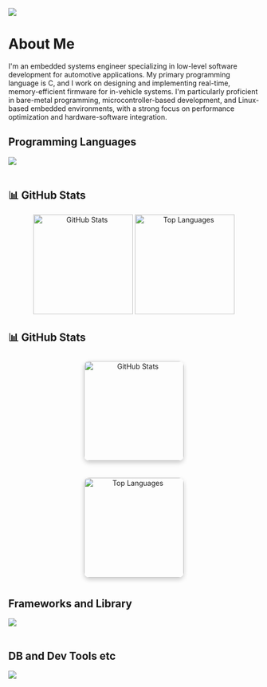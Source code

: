 ![](https://github-readme-stats.vercel.app/api/top-langs?username=WhiteRiceMGMG&show_icons=true&locale=en&layout=compact&cache_seconds=0)

# About Me

I'm an embedded systems engineer specializing in low-level software development for automotive applications.
My primary programming language is C, and I work on designing and implementing real-time, memory-efficient firmware for in-vehicle systems.
I'm particularly proficient in bare-metal programming, microcontroller-based development, and Linux-based embedded environments, with a strong focus on performance optimization and hardware-software integration.


## Programming Languages
<img src="https://skillicons.dev/icons?i=c,cpp,python,bash,shell" /> <br /><br />

## 📊 GitHub Stats

<div align="center">
  <img src="https://github-readme-stats.vercel.app/api?username=WhiteRiceMGMG&show_icons=true&theme=tokyonight"height="200"  alt="GitHub Stats" />
  <img src="https://github-readme-stats.vercel.app/api/top-langs/?username=WhiteRiceMGMG&layout=compact&theme=tgruvbox"height="200" alt="Top Languages" />
</div>

## 📊 GitHub Stats

<div align="center">

  <img src="https://github-readme-stats.vercel.app/api?username=pyupyuu-maru&show_icons=true&theme=tokyonight" 
       height="200" 
       style="border-radius: 10px; box-shadow: 0 4px 10px rgba(0,0,0,0.2); margin: 10px;" 
       alt="GitHub Stats" />

  <img src="https://github-readme-stats.vercel.app/api/top-langs/?username=pyupyuu-maru&layout=compact&theme=tokyonight" 
       height="200" 
       style="border-radius: 10px; box-shadow: 0 4px 10px rgba(0,0,0,0.2); margin: 10px;" 
       alt="Top Languages" />

</div>


## Frameworks and Library
<img src="https://skillicons.dev/icons?i=ros,qt,cmake,langchain" /> <br /><br />


## DB and Dev Tools etc

<img src="https://skillicons.dev/icons?i=linux,vim,neovim,eclipse,arduino,raspberrypi,docker,git,github,vscode" /> <br /><br />



